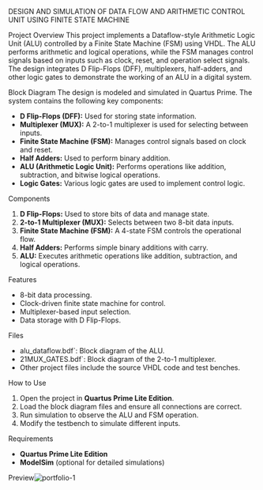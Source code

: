 DESIGN AND SIMULATION OF DATA FLOW AND ARITHMETIC CONTROL UNIT USING FINITE STATE MACHINE

Project Overview
This project implements a Dataflow-style Arithmetic Logic Unit (ALU) controlled by a Finite State Machine (FSM) using VHDL. The ALU performs arithmetic and logical operations, while the FSM manages control signals based on inputs such as clock, reset, and operation select signals. The design integrates D Flip-Flops (DFF), multiplexers, half-adders, and other logic gates to demonstrate the working of an ALU in a digital system.

Block Diagram
The design is modeled and simulated in Quartus Prime. The system contains the following key components:
- **D Flip-Flops (DFF):** Used for storing state information.
- **Multiplexer (MUX):** A 2-to-1 multiplexer is used for selecting between inputs.
- **Finite State Machine (FSM):** Manages control signals based on clock and reset.
- **Half Adders:** Used to perform binary addition.
- **ALU (Arithmetic Logic Unit):** Performs operations like addition, subtraction, and bitwise logical operations.
- **Logic Gates:** Various logic gates are used to implement control logic.

 Components
1. **D Flip-Flops:** Used to store bits of data and manage state.
2. **2-to-1 Multiplexer (MUX):** Selects between two 8-bit data inputs.
3. **Finite State Machine (FSM):** A 4-state FSM controls the operational flow.
4. **Half Adders:** Performs simple binary additions with carry.
5. **ALU:** Executes arithmetic operations like addition, subtraction, and logical operations.

 Features
- 8-bit data processing.
- Clock-driven finite state machine for control.
- Multiplexer-based input selection.
- Data storage with D Flip-Flops.

 Files
- alu_dataflow.bdf`: Block diagram of the ALU.
- 21MUX_GATES.bdf`: Block diagram of the 2-to-1 multiplexer.
- Other project files include the source VHDL code and test benches.

 How to Use
1. Open the project in **Quartus Prime Lite Edition**.
2. Load the block diagram files and ensure all connections are correct.
3. Run simulation to observe the ALU and FSM operation.
4. Modify the testbench to simulate different inputs.

 Requirements
- **Quartus Prime Lite Edition**
- **ModelSim** (optional for detailed simulations)

Preview![portfolio-1](https://github.com/user-attachments/assets/5588914e-b59a-4e74-b1dd-511cfae8ccfd)


